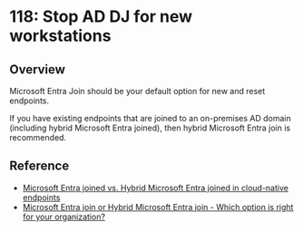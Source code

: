 # 118: Stop AD DJ for new workstations

## Overview

Microsoft Entra Join should be your default option for new and reset endpoints.

If you have existing endpoints that are joined to an on-premises AD domain (including hybrid Microsoft Entra joined), then hybrid Microsoft Entra join is recommended.


## Reference

* [Microsoft Entra joined vs. Hybrid Microsoft Entra joined in cloud-native endpoints](https://learn.microsoft.com/en-us/mem/solutions/cloud-native-endpoints/azure-ad-joined-hybrid-azure-ad-joined)
* [	Microsoft Entra join or Hybrid Microsoft Entra join - Which option is right for your organization?](https://learn.microsoft.com/en-us/mem/solutions/cloud-native-endpoints/azure-ad-joined-hybrid-azure-ad-joined#which-option-is-right-for-your-organization)
